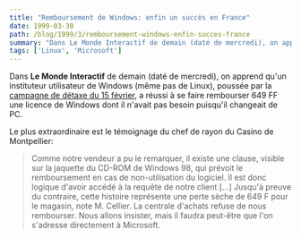 ```yaml
---
title: "Remboursement de Windows: enfin un succès en France"
date: 1999-03-30
path: /blog/1999/3/remboursement-windows-enfin-succes-france
summary: "Dans Le Monde Interactif de demain (daté de mercredi), on apprend qu'un instituteur utilisateur de Windows (même pas de Linux), poussée par la campagne de détaxe du 15 février, a réussi à se faire rembourser 649 FF une licence de Windows dont il n'avait pas besoin puisqu'il changeait de PC."
tags: ['Linux', 'Microsoft']
---
```


<P>Dans <B>Le Monde Interactif</B> de demain (daté de mercredi), on apprend
qu'un instituteur utilisateur de Windows (même pas de Linux), poussée
par la <A HREF="http://www.linux-center.org/detaxe/">campagne de détaxe
du 15 février</A>, a réussi à se faire rembourser 649 FF une licence de
Windows dont il n'avait pas besoin puisqu'il changeait de PC.</P>

<P>Le plus extraordinaire est le témoignage du chef de rayon du Casino
de Montpellier:</P>

<BLOCKQUOTE>
Comme notre vendeur a pu le remarquer, il existe une clause, visible sur
la jaquette du CD-ROM de Windows 98, qui prévoit le remboursement en cas
de non-utilisation du logiciel. Il est donc logique d'avoir accédé à la
requête de notre client [...]  Jusqu'à preuve du contraire, cette histoire
représente une perte sèche de 649 F pour le magasin, note M. Cellier. La
centrale d'achats refuse de nous rembourser. Nous allons insister,
mais il faudra peut-être que l'on s'adresse directement à Microsoft.
</BLOCKQUOTE>


